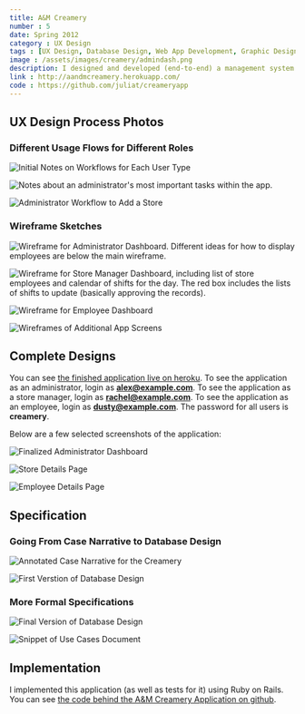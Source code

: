 ```yaml
---
title: A&M Creamery
number : 5
date: Spring 2012
category : UX Design
tags : [UX Design, Database Design, Web App Development, Graphic Design]
image : /assets/images/creamery/admindash.png
description: I designed and developed (end-to-end) a management system for a fictional chain of ice cream stores. 
link : http://aandmcreamery.herokuapp.com/
code : https://github.com/juliat/creameryapp
---
```


## UX Design Process Photos

### Different Usage Flows for Different Roles

![Initial Notes on Workflows for Each User Type](/assets/images/creamery/initial-notes-on-workflows.jpg)

![Notes about an administrator's most important tasks within the app.](/assets/images/creamery/3-admin-use-case-flow.png)

![Administrator Workflow to Add a Store](/assets/images/creamery/3-admin-add-employee-flow.png)

### Wireframe Sketches

![Wireframe for Administrator Dashboard. Different ideas for how to display employees are below the main wireframe.](/assets/images/creamery/admin-dash-with-employee-alts.png)

![Wireframe for Store Manager Dashboard, including list of store employees and calendar of shifts for the day. The red box includes the lists of shifts to update (basically approving the records).](/assets/images/creamery/manager-dash.png)

![Wireframe for Employee Dashboard](/assets/images/creamery/employee-dash.png)

![Wireframes of Additional App Screens](/assets/images/creamery/3-additional-admin-screens.png)

## Complete Designs

You can see [the finished application live on heroku](http://aandmcreamery.herokuapp.com/). To see the application as an administrator, login as **alex@example.com**. To see the application as a store manager, login as **rachel@example.com**. To see the application as an employee, login as **dusty@example.com**. The password for all users is **creamery**.

Below are a few selected screenshots of the application:

![Finalized Administrator Dashboard](/assets/images/creamery/admindash.png)

![Store Details Page](/assets/images/creamery/storedetails.png)

![Employee Details Page](/assets/images/creamery/employeedetails.png)

## Specification

### Going From Case Narrative to Database Design

![Annotated Case Narrative for the Creamery](/assets/images/creamery/1-case-narrative-to-entities.png)

![First Verstion of Database Design](/assets/images/creamery/1-case-entities-draft.png)

### More Formal Specifications

![Final Version of Database Design](/assets/images/creamery/p1-erd.png)

![Snippet of Use Cases Document](/assets/images/creamery/p1-use-cases-snipped.png)

## Implementation

I implemented this application (as well as tests for it) using Ruby on Rails. You can see [the code behind the A&M Creamery Application on github](https://github.com/juliat/creameryapp).
